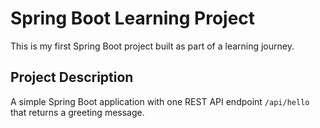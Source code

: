 # Spring Boot Learning Project

This is my first Spring Boot project built as part of a learning journey.

## Project Description
A simple Spring Boot application with one REST API endpoint `/api/hello` that returns a greeting message.

